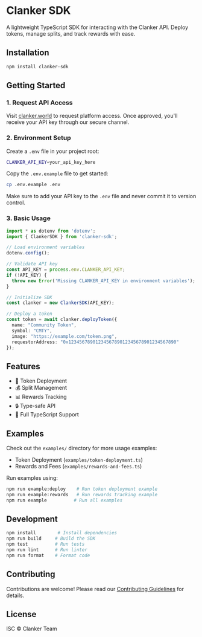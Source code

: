 # Clanker SDK

A lightweight TypeScript SDK for interacting with the Clanker API. Deploy tokens, manage splits, and track rewards with ease.

## Installation

```bash
npm install clanker-sdk
```

## Getting Started

### 1. Request API Access
Visit [clanker.world](https://clanker.world) to request platform access. Once approved, you'll receive your API key through our secure channel.

### 2. Environment Setup
Create a `.env` file in your project root:

```bash
CLANKER_API_KEY=your_api_key_here
```

Copy the `.env.example` file to get started:

```bash
cp .env.example .env
```

Make sure to add your API key to the `.env` file and never commit it to version control.

### 3. Basic Usage

```typescript
import * as dotenv from 'dotenv';
import { ClankerSDK } from 'clanker-sdk';

// Load environment variables
dotenv.config();

// Validate API key
const API_KEY = process.env.CLANKER_API_KEY;
if (!API_KEY) {
  throw new Error('Missing CLANKER_API_KEY in environment variables');
}

// Initialize SDK
const clanker = new ClankerSDK(API_KEY);

// Deploy a token
const token = await clanker.deployToken({
  name: "Community Token",
  symbol: "CMTY",
  image: "https://example.com/token.png",
  requestorAddress: "0x1234567890123456789012345678901234567890"
});
```

## Features

- 🚀 Token Deployment
- 💰 Split Management
- 📊 Rewards Tracking
- 🔒 Type-safe API
- 📝 Full TypeScript Support

## Examples

Check out the `examples/` directory for more usage examples:

- Token Deployment (`examples/token-deployment.ts`)
- Rewards and Fees (`examples/rewards-and-fees.ts`)

Run examples using:

```bash
npm run example:deploy    # Run token deployment example
npm run example:rewards   # Run rewards tracking example
npm run example          # Run all examples
```

## Development

```bash
npm install        # Install dependencies
npm run build     # Build the SDK
npm test          # Run tests
npm run lint      # Run linter
npm run format    # Format code
```

## Contributing

Contributions are welcome! Please read our [Contributing Guidelines](CONTRIBUTING.md) for details.

## License

ISC © Clanker Team 